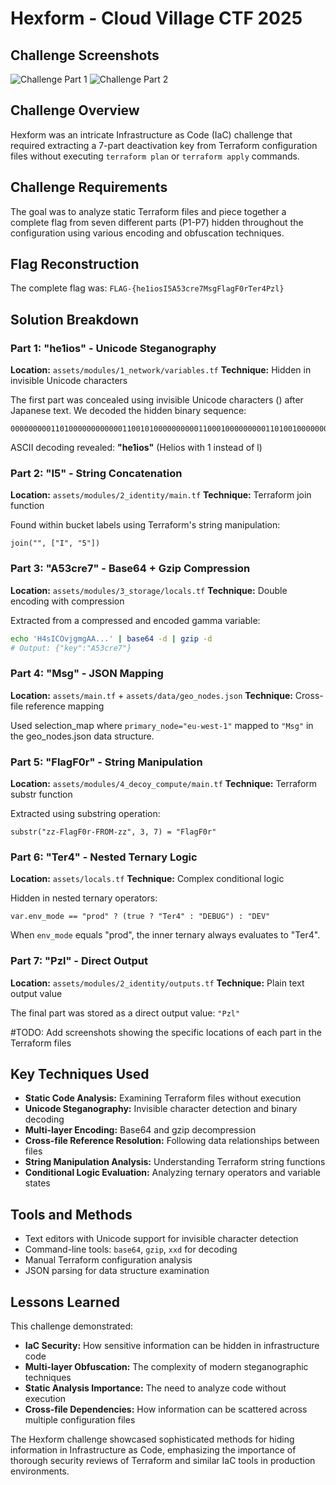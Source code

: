 # Hexform - Cloud Village CTF 2025

## Challenge Screenshots

![Challenge Part 1](./HEX-FORM_820pts_part1.jpg)
![Challenge Part 2](./HEX-FORM_820pts_part2.jpg)

## Challenge Overview

Hexform was an intricate Infrastructure as Code (IaC) challenge that required extracting a 7-part deactivation key from Terraform configuration files without executing `terraform plan` or `terraform apply` commands.

## Challenge Requirements

The goal was to analyze static Terraform files and piece together a complete flag from seven different parts (P1-P7) hidden throughout the configuration using various encoding and obfuscation techniques.

## Flag Reconstruction

The complete flag was: `FLAG-{he1iosI5A53cre7MsgFlagF0rTer4Pzl}`

## Solution Breakdown

### Part 1: "he1ios" - Unicode Steganography
**Location:** `assets/modules/1_network/variables.tf`
**Technique:** Hidden in invisible Unicode characters

The first part was concealed using invisible Unicode characters (⁢⁣) after Japanese text. We decoded the hidden binary sequence:
```
000000000110100000000000011001010000000000110001000000000110100100000000011011110000000001110011
```

ASCII decoding revealed: **"he1ios"** (Helios with 1 instead of l)

### Part 2: "I5" - String Concatenation
**Location:** `assets/modules/2_identity/main.tf`
**Technique:** Terraform join function

Found within bucket labels using Terraform's string manipulation:
```hcl
join("", ["I", "5"])
```

### Part 3: "A53cre7" - Base64 + Gzip Compression
**Location:** `assets/modules/3_storage/locals.tf`
**Technique:** Double encoding with compression

Extracted from a compressed and encoded gamma variable:
```bash
echo 'H4sICOvjgmgAA...' | base64 -d | gzip -d
# Output: {"key":"A53cre7"}
```

### Part 4: "Msg" - JSON Mapping
**Location:** `assets/main.tf` + `assets/data/geo_nodes.json`
**Technique:** Cross-file reference mapping

Used selection_map where `primary_node="eu-west-1"` mapped to `"Msg"` in the geo_nodes.json data structure.

### Part 5: "FlagF0r" - String Manipulation  
**Location:** `assets/modules/4_decoy_compute/main.tf`
**Technique:** Terraform substr function

Extracted using substring operation:
```hcl
substr("zz-FlagF0r-FROM-zz", 3, 7) = "FlagF0r"
```

### Part 6: "Ter4" - Nested Ternary Logic
**Location:** `assets/locals.tf`
**Technique:** Complex conditional logic

Hidden in nested ternary operators:
```hcl
var.env_mode == "prod" ? (true ? "Ter4" : "DEBUG") : "DEV"
```

When `env_mode` equals "prod", the inner ternary always evaluates to "Ter4".

### Part 7: "Pzl" - Direct Output
**Location:** `assets/modules/2_identity/outputs.tf`
**Technique:** Plain text output value

The final part was stored as a direct output value: `"Pzl"`

#TODO: Add screenshots showing the specific locations of each part in the Terraform files

## Key Techniques Used

- **Static Code Analysis:** Examining Terraform files without execution
- **Unicode Steganography:** Invisible character detection and binary decoding
- **Multi-layer Encoding:** Base64 and gzip decompression
- **Cross-file Reference Resolution:** Following data relationships between files
- **String Manipulation Analysis:** Understanding Terraform string functions
- **Conditional Logic Evaluation:** Analyzing ternary operators and variable states

## Tools and Methods

- Text editors with Unicode support for invisible character detection
- Command-line tools: `base64`, `gzip`, `xxd` for decoding
- Manual Terraform configuration analysis
- JSON parsing for data structure examination

## Lessons Learned

This challenge demonstrated:
- **IaC Security:** How sensitive information can be hidden in infrastructure code
- **Multi-layer Obfuscation:** The complexity of modern steganographic techniques
- **Static Analysis Importance:** The need to analyze code without execution
- **Cross-file Dependencies:** How information can be scattered across multiple configuration files

The Hexform challenge showcased sophisticated methods for hiding information in Infrastructure as Code, emphasizing the importance of thorough security reviews of Terraform and similar IaC tools in production environments.